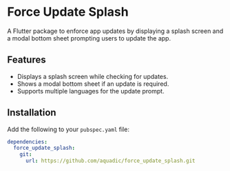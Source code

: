 # Force Update Splash

A Flutter package to enforce app updates by displaying a splash screen and a modal bottom sheet prompting users to update the app.

## Features

- Displays a splash screen while checking for updates.
- Shows a modal bottom sheet if an update is required.
- Supports multiple languages for the update prompt.

## Installation

Add the following to your `pubspec.yaml` file:

```yaml
dependencies:
  force_update_splash:
    git:
      url: https://github.com/aquadic/force_update_splash.git